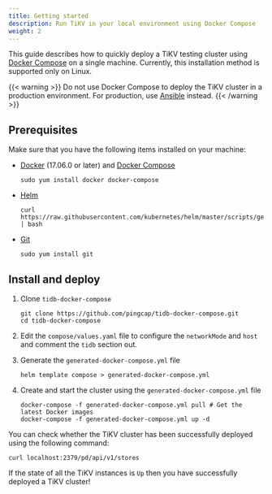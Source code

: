 ```yaml
---
title: Getting started
description: Run TiKV in your local environment using Docker Compose
weight: 2
---
```


This guide describes how to quickly deploy a TiKV testing cluster using [Docker Compose](https://docs.docker.com/compose/) on a single machine. Currently, this installation method is supported only on Linux.

{{< warning >}}
Do not use Docker Compose to deploy the TiKV cluster in a production environment. For production, use [Ansible](../deployment#ansible) instead.
{{< /warning >}}

## Prerequisites

Make sure that you have the following items installed on your machine:

* [Docker](https://docker.com) (17.06.0 or later) and [Docker Compose](https://docs.docker.com/compose/)

    ```shell
    sudo yum install docker docker-compose
    ```

* [Helm](https://helm.sh/)

    ```shell
    curl https://raw.githubusercontent.com/kubernetes/helm/master/scripts/get | bash
    ```

* [Git](https://git-scm.com/)

    ```shell
    sudo yum install git
    ```

## Install and deploy

1. Clone `tidb-docker-compose`

    ```shell
    git clone https://github.com/pingcap/tidb-docker-compose.git
    cd tidb-docker-compose
    ```
1. Edit the `compose/values.yaml` file to configure the `networkMode` and `host` and comment the `tidb` section out.

1. Generate the `generated-docker-compose.yml` file

    ```shell
    helm template compose > generated-docker-compose.yml
    ```

1. Create and start the cluster using the `generated-docker-compose.yml` file

    ```shell
    docker-compose -f generated-docker-compose.yml pull # Get the latest Docker images
    docker-compose -f generated-docker-compose.yml up -d
    ```

You can check whether the TiKV cluster has been successfully deployed using the following command:

```shell
curl localhost:2379/pd/api/v1/stores
```

If the state of all the TiKV instances is `Up` then you have successfully deployed a TiKV cluster!
